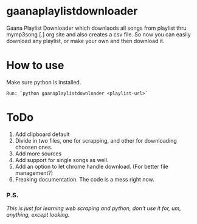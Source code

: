 # gaanaplaylistdownloader
Gaana Playlist Downloader which downlaods all songs from playlist thru mymp3song [.] org site and also creates a csv file.
So now you can easily download any playlist, or make your own and then download it.
# How to use
Make sure python is installed.

    Run: `python gaanaplaylistdownloader <playlist-url>`
    
# ToDo
  1. Add clipboard default
  2. Divide in two files, one for scrapping, and other for downloading choosen ones.
  3. Add more sources
  4. Add support for single songs as well.
  5. Add an option to let chrome handle download. (For better file management?)
  6. Freaking documentation. The code is a mess right now.
  
### P.S.
  *This is just for learning web scraping and python, don't use it for, um, anything, except looking.*
